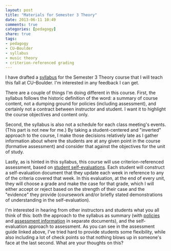 ```yaml
---
layout: post
title: "Materials for Semester 3 Theory"
date: 2013-06-11 10:49
comments: true
categories: [pedagogy]
share: true
tags:
- pedagogy
- CU–Boulder
- syllabus
- music theory
- criterion-referenced grading
---
```


I have drafted a [syllabus](/media/Theory3-syllabus-June11draft.pdf) for the Semester 3 Theory course that I will teach this fall at CU–Boulder. I'm interested in any feedback I can get.

There are a couple of things I'm doing different in this course. First, the syllabus follows the historic definition of the word: a summary of course content, not a dumping ground for policies (including assessment), and certainly not a contract between instructor and student. I want it to highlight the course objectives and content only.

Second, the syllabus is also not a schedule for each class meeting's events. (This part is not new for me.) By taking a student-centered and "inverted" approach to the course, I make those decisions relatively late as I gather information about where the students are at any given point in the course (formative assessment) and consider that against the objectives for the unit of study.

Lastly, as is hinted in this syllabus, this course will use criterion-referenced assessment, based on [student self-evaluations](/media/Theory3-assessment-June11draft.pdf). Each student will construct a self-evaluation document that they update each week in reference to any of the criteria covered that week. In this evaluation, at the end of every unit, they will choose a grade and make the case for that grade, which I will either accept or reject based on the strength of their case and the "evidence" they provide (coursework and/or briefly stated demonstrations of understanding in the self-evaluation).

I'm interested in hearing from other instructors and students what you all think of this: both the approach to the syllabus as summary (with [policies](/media/Theory3-policies-June11draft.pdf) and [assessment information](/media/Theory3-assignments-June11draft.pdf) in separate documents), and the self-evaluation approach to assessment. As you can see in the assessment guide linked above, I've tried hard to provide students some flexibility, while also including a lot of check points so that nothing blows up in someone's face at the last second. What are your thoughts on this?
